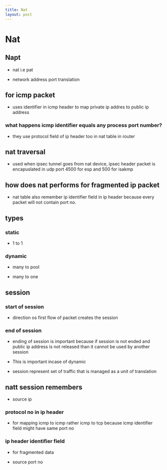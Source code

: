 ```yaml
---
title: Nat
layout: post
---
```

      

# Nat  

## Napt   

* nat i.e pat   

* network address port translation   

## for icmp packet   

* uses identifier in icmp header to map private ip addres to public ip address   

### what happens icmp identifier equals any process port number?   

* they use protocol field of ip header too in nat table in router   

## nat traversal   

* used when ipsec tunnel goes from nat device, ipsec header packet is encapuslated in udp port 4500 for esp and 500 for isakmp   

## how does nat performs for fragmented ip packet   

* nat table also remember ip identifier field in ip header because every packet will not contain port no.   

## types   

### static   

* 1 to 1   

### dynamic   

* many to pool   

* many to one   

## session   

### start of session   

* direction os first flow of packet creates the session   

### end of session   

* ending of session is important because if session is not ended and public ip address is not released than it cannot be used by another session   

* This is important incase of dynamic   

* session represent set of traffic that is managed as a unit of translation   

## natt session remembers   

* source ip   

### protocol no in ip header   

* for mapping icmp to icmp rather icmp to tcp because icmp identifier field might have same port no   

### ip header identifier field   

* for fragmented data   

* source port no   

